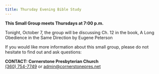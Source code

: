 ```yaml
---
title: Thursday Evening Bible Study
---
```

**This Small Group meets Thursdays at 7:00 p.m.** 

Tonight, October 7, the group will be discussing Ch. 12 in the book,  A Long Obedience in the Same Direction by Eugene Peterson 

If you would like more information about this small group, please do not hesitate to find out and ask questions:

**CONTACT: Cornerstone Presbyterian Church**\
[(360) 754-7749](tel:360-754-7749) or [admin@cornerstonepres.net](admin@cornerstonepres.net)
